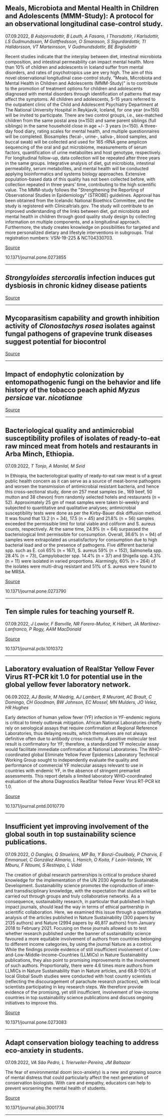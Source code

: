 ## Meals, Microbiota and Mental Health in Children and Adolescents (MMM-Study): A protocol for an observational longitudinal case-control study.
 07.09.2022, _B Asbjornsdottir, B Lauth, A Fasano, I Thorsdottir, I Karlsdottir, LS Gudmundsson, M Gottfredsson, O Smarason, S Sigurdardottir, TI Halldorsson, VT Marteinsson, V Gudmundsdottir, BE Birgisdottir_


Recent studies indicate that the interplay between diet, intestinal microbiota composition, and intestinal permeability can impact mental health. More than 10% of children and adolescents in Iceland suffer from mental disorders, and rates of psychotropics use are very high. The aim of this novel observational longitudinal case-control study, "Meals, Microbiota and Mental Health in Children and Adolescents (MMM-Study)" is to contribute to the promotion of treatment options for children and adolescents diagnosed with mental disorders through identification of patterns that may affect the symptoms. All children and adolescents, 5-15 years referred to the outpatient clinic of the Child and Adolescent Psychiatry Department at The National University Hospital in Reykjavik, Iceland, for one year (n≈150) will be invited to participate. There are two control groups, i.e., sex-matched children from the same postal area (n≈150) and same parent siblings (full siblings) in the same household close in age +/- 3 years (n&lt;150). A three-day food diary, rating scales for mental health, and multiple questionnaires will be completed. Biosamples (fecal-, urine-, saliva-, blood samples, and buccal swab) will be collected and used for 16S rRNA gene amplicon sequencing of the oral and gut microbiome, measurements of serum factors, quantification of urine metabolites and host genotype, respectively. For longitudinal follow-up, data collection will be repeated after three years in the same groups. Integrative analysis of diet, gut microbiota, intestinal permeability, serum metabolites, and mental health will be conducted applying bioinformatics and systems biology approaches. Extensive population-based data of this quality has not been collected before, with collection repeated in three years' time, contributing to the high scientific value. The MMM-study follows the "Strengthening the Reporting of Observational Studies in Epidemiology" (STROBE) guidelines. Approval has been obtained from the Icelandic National Bioethics Committee, and the study is registered with Clinicaltrials.gov. The study will contribute to an improved understanding of the links between diet, gut microbiota and mental health in children through good quality study design by collecting information on multiple components, and a longitudinal approach. Furthermore, the study creates knowledge on possibilities for targeted and more personalized dietary and lifestyle interventions in subgroups. Trial registration numbers: VSN-19-225 &amp; NCT04330703.

[Source](https://journals.plos.org/plosone/article?id=10.1371/journal.pone.0273855)

10.1371/journal.pone.0273855

---

## <em>Strongyloides stercoralis</em> infection induces gut dysbiosis in chronic kidney disease patients

[Source](https://journals.plos.org/plosntds/article?id=10.1371/journal.pntd.0010302)

---

## Mycoparasitism capability and growth inhibition activity of <em>Clonostachys rosea</em> isolates against fungal pathogens of grapevine trunk diseases suggest potential for biocontrol

[Source](https://journals.plos.org/plosone/article?id=10.1371/journal.pone.0273985)

---

## Impact of endophytic colonization by entomopathogenic fungi on the behavior and life history of the tobacco peach aphid <em>Myzus persicae</em> var. <em>nicotianae</em>

[Source](https://journals.plos.org/plosone/article?id=10.1371/journal.pone.0273791)

---

## Bacteriological quality and antimicrobial susceptibility profiles of isolates of ready-to-eat raw minced meat from hotels and restaurants in Arba Minch, Ethiopia.
 07.09.2022, _T Tonjo, A Manilal, M Seid_


In Ethiopia, the bacteriological quality of ready-to-eat raw meat is of a great public health concern as it can serve as a source of meat-borne pathogens and worsen the transmission of antimicrobial resistant bacteria, and hence this cross-sectional study, done on 257 meat samples (ie., 169 beef, 50 mutton and 38 chevon) from randomly selected hotels and restaurants (n = 52). Approximately 25 gm of meat samples were taken bi-weekly and subjected to quantitative and qualitative analyses; antimicrobial susceptibility tests were done as per the Kirby-Bauer disk diffusion method. It was found that 13.2 (n = 34), 17.5 (n = 45) and 21.8% (n = 56) samples exceeded the permissible limit for total viable and coliform and S. aureus counts, respectively. At the same time, 24.9% (n = 64) surpassed the bacteriological limit permissible for consumption. Overall, 36.6% (n = 94) of samples were extrapolated as unsatisfactory for consumption due to high bacterial load and or the presence of pathogens. Five different bacterial spp. such as E. coli 65% (n = 167), S. aureus 59% (n = 152), Salmonella spp. 28.4% (n = 73), Campylobacter spp. 14.4% (n = 37) and Shigella spp. 4.3% (n = 11) were isolated in varied proportions. Alarmingly, 60% (n = 264) of the isolates were multi-drug resistant and 51% of S. aureus were found to be MRSA.

[Source](https://journals.plos.org/plosone/article?id=10.1371/journal.pone.0273790)

10.1371/journal.pone.0273790

---

## Ten simple rules for teaching yourself R.
 07.09.2022, _J Lawlor, F Banville, NR Forero-Muñoz, K Hébert, JA Martínez-Lanfranco, P Rogy, AAM MacDonald_



[Source](https://journals.plos.org/ploscompbiol/article?id=10.1371/journal.pcbi.1010372)

10.1371/journal.pcbi.1010372

---

## Laboratory evaluation of RealStar Yellow Fever Virus RT-PCR kit 1.0 for potential use in the global yellow fever laboratory network.
 06.09.2022, _AJ Basile, M Niedrig, AJ Lambert, R Meurant, AC Brault, C Domingo, CH Goodman, BW Johnson, EC Mossel, MN Mulders, JO Velez, HR Hughes_


Early detection of human yellow fever (YF) infection in YF-endemic regions is critical to timely outbreak mitigation. African National Laboratories chiefly rely on serological assays that require confirmation at Regional Reference Laboratories, thus delaying results, which themselves are not always definitive often due to antibody cross-reactivity. A positive molecular test result is confirmatory for YF; therefore, a standardized YF molecular assay would facilitate immediate confirmation at National Laboratories. The WHO-coordinated global Eliminate Yellow Fever Epidemics Laboratory Technical Working Group sought to independently evaluate the quality and performance of commercial YF molecular assays relevant to use in countries with endemic YF, in the absence of stringent premarket assessments. This report details a limited laboratory WHO-coordinated evaluation of the altona Diagnostics RealStar Yellow Fever Virus RT-PCR kit 1.0.

[Source](https://journals.plos.org/plosntds/article?id=10.1371/journal.pntd.0010770)

10.1371/journal.pntd.0010770

---

## Insufficient yet improving involvement of the global south in top sustainability science publications.
 07.09.2022, _O Dangles, Q Struelens, MP Ba, Y Bonzi-Coulibaly, P Charvis, E Emmanuel, C González Almario, L Hanich, O Koita, F León-Velarde, YK Mburu, F Ntoumi, S Restrepo, L Vidal_


The creation of global research partnerships is critical to produce shared knowledge for the implementation of the UN 2030 Agenda for Sustainable Development. Sustainability science promotes the coproduction of inter- and transdisciplinary knowledge, with the expectation that studies will be carried out through groups and truly collaborative networks. As a consequence, sustainability research, in particular that published in high impact journals, should lead the way in terms of ethical partnership in scientific collaboration. Here, we examined this issue through a quantitative analysis of the articles published in Nature Sustainability (300 papers by 2135 authors) and Nature (2994 papers by 46,817 authors) from January 2018 to February 2021. Focusing on these journals allowed us to test whether research published under the banner of sustainability science favoured a more equitable involvement of authors from countries belonging to different income categories, by using the journal Nature as a control. While the findings provide evidence of still insufficient involvement of Low-and-Low-Middle-Income-Countries (LLMICs) in Nature Sustainability publications, they also point to promising improvements in the involvement of such authors. Proportionally, there were 4.6 times more authors from LLMICs in Nature Sustainability than in Nature articles, and 68.8-100% of local Global South studies were conducted with host country scientists (reflecting the discouragement of parachute research practices), with local scientists participating in key research steps. We therefore provide evidence of the promising, yet still insufficient, involvement of low-income countries in top sustainability science publications and discuss ongoing initiatives to improve this.

[Source](https://journals.plos.org/plosone/article?id=10.1371/journal.pone.0273083)

10.1371/journal.pone.0273083

---

## Adapt conservation biology teaching to address eco-anxiety in students.
 07.09.2022, _VA São Pedro, L Trierveiler-Pereira, JM Baltazar_


The fear of environmental doom (eco-anxiety) is a new and growing source of mental distress that could particularly affect the next generation of conservation biologists. With care and empathy, educators can help to prevent worsening the mental health of students.

[Source](https://journals.plos.org/plosbiology/article?id=10.1371/journal.pbio.3001774)

10.1371/journal.pbio.3001774

---

